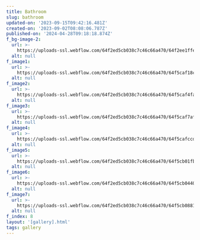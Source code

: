 ```yaml
---
title: Bathroom
slug: bathroom
updated-on: '2023-09-15T09:42:16.481Z'
created-on: '2023-09-02T08:08:06.787Z'
published-on: '2024-04-28T09:18:18.874Z'
f_bg-image-2:
  url: >-
    https://uploads-ssl.webflow.com/64f2ed5cb038c7c46c66a470/64f2ee1ffe7845460590fa71_64a14ef603c2c188ba0ca197_Approach%2520Image-p-800.webp%20(8).png
  alt: null
f_image1:
  url: >-
    https://uploads-ssl.webflow.com/64f2ed5cb038c7c46c66a470/64f5caf18cdc87f3cdf069af_1.png
  alt: null
f_image2:
  url: >-
    https://uploads-ssl.webflow.com/64f2ed5cb038c7c46c66a470/64f5caf4fa749671fe89030d_2.png
  alt: null
f_image3:
  url: >-
    https://uploads-ssl.webflow.com/64f2ed5cb038c7c46c66a470/64f5caf7af3a6f9f114c16df_3.png
  alt: null
f_image4:
  url: >-
    https://uploads-ssl.webflow.com/64f2ed5cb038c7c46c66a470/64f5cafccd06463bff38d4d4_5.png
  alt: null
f_image5:
  url: >-
    https://uploads-ssl.webflow.com/64f2ed5cb038c7c46c66a470/64f5cb01fb80f1bd9d603228_6.png
  alt: null
f_image6:
  url: >-
    https://uploads-ssl.webflow.com/64f2ed5cb038c7c46c66a470/64f5cb044006834d4dec5ea6_7.png
  alt: null
f_image7:
  url: >-
    https://uploads-ssl.webflow.com/64f2ed5cb038c7c46c66a470/64f5cb088163b4a208cb97bf_8.png
  alt: null
f_index: 8
layout: '[gallery].html'
tags: gallery
---
```



